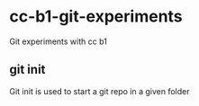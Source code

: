 # cc-b1-git-experiments

Git experiments with cc b1

## git init

Git init is used to start a git repo in a given folder
